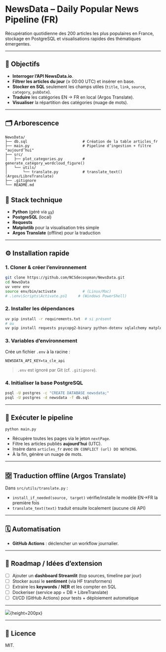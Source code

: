 # NewsData – Daily Popular News Pipeline (FR)

Récupération quotidienne des 200 articles les plus populaires en France, stockage en PostgreSQL et visualisations rapides des thématiques émergentes.

---

## 🚀 Objectifs

* **Interroger l’API NewsData.io**.
* **Filtrer les articles du jour** (≥ 00:00 UTC) et insérer en base.
* **Stocker en SQL** seulement les champs utiles (`title`, `link`, `source`, `category`, `pubDate`).
* **Traduire** les catégories EN → FR en local (Argos Translate).
* **Visualiser** la répartition des catégories (nuage de mots).

---

## 🗂️ Arborescence

```
NewsData/
├── db.sql                         # Création de la table articles_fr
├── main.py                        # Pipeline d’ingestion + filtre "aujourd’hui"
├── src/
│   ├── plot_categories.py         # generate_category_wordcloud_figure()
│   └── utils/
│       └── translate.py           # translate_text() (Argos/LibreTranslate)
├── .gitignore
└── README.md
```

## 🧰 Stack technique

* **Python** (géré via [`uv`](https://github.com/astral-sh/uv))
* **PostgreSQL** (local)
* **Requests**
* **Matplotlib** pour la visualisation très simple
* **Argos Translate** (offline) pour la traduction

---

## ⚙️ Installation rapide

### 1. Cloner & créer l’environnement

```bash
git clone https://github.com/NCSdecoopman/NewsData.git
cd NewsData
uv venv env
source env/bin/activate            # (Linux/Mac)
# .\env\Scripts\Activate.ps1     # (Windows PowerShell)
```

### 2. Installer les dépendances

```bash
uv pip install -r requirements.txt  # si présent
# ou
uv pip install requests psycopg2-binary python-dotenv sqlalchemy matplotlib wordcloud argostranslate
```

### 3. Variables d’environnement

Crée un fichier `.env` à la racine :

```env
NEWSDATA_API_KEY=ta_cle_api
```

> `.env` est ignoré par Git (cf. `.gitignore`).

### 4. Initialiser la base PostgreSQL

```bash
psql -U postgres -c "CREATE DATABASE newsdata;"
psql -U postgres -d newsdata -f db.sql
```

---

## 🏃 Exécuter le pipeline

```bash
python main.py
```

* Récupère toutes les pages via le jeton `nextPage`.
* Filtre les articles publiés **aujourd’hui** (UTC).
* Insère dans `articles_fr` avec `ON CONFLICT (url) DO NOTHING`.
* À la fin, génère un nuage de mots.

---

## 🈳 Traduction offline (Argos Translate)

Dans `src/utils/translate.py` :

* `install_if_needed(source, target)` vérifie/installe le modèle EN→FR la première fois
* `translate_text(text)` traduit ensuite localement (aucune clé API)

---

## 🗓️ Automatisation

* **GitHub Actions** : déclencher un workflow journalier.

---

## 🧭 Roadmap / Idées d’extension

* [ ] Ajouter un **dashboard Streamlit** (top sources, timeline par jour)
* [ ] Stocker aussi le **sentiment** (via HF transformers)
* [ ] Extraire les **keywords** / **NER** et les compter en SQL
* [ ] Dockeriser (service app + DB + LibreTranslate)
* [ ] CI/CD (GitHub Actions) pour tests + déploiement automatique

---

![](outpouts/worldcloud_2025-07-23.png){height=200px}

---

## 📝 Licence

MIT.
